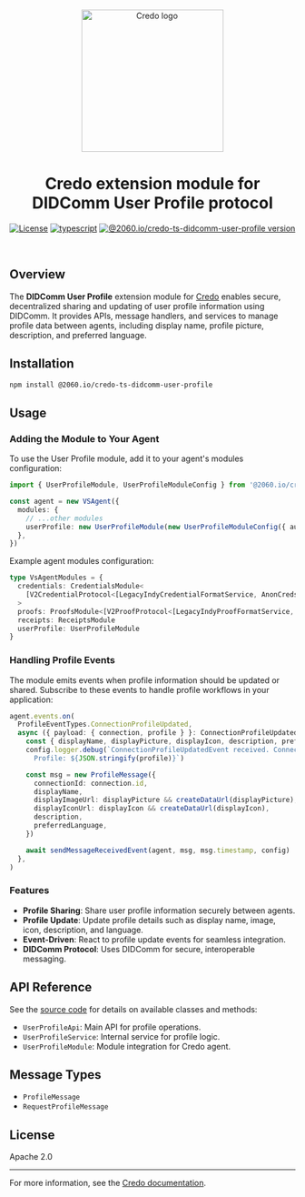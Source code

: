 <p align="center">
  <br />
  <img
    alt="Credo logo"
    src="https://github.com/openwallet-foundation/credo-ts/blob/c7886cb8377ceb8ee4efe8d264211e561a75072d/images/credo-logo.png"
    height="250px"
  />
</p>
<h1 align="center"><b>Credo extension module for DIDComm User Profile protocol</b></h1>
<p align="center">
  <a
    href="https://raw.githubusercontent.com/openwallet-foundation/credo-ts-ext/main/LICENSE"
    ><img
      alt="License"
      src="https://img.shields.io/badge/License-Apache%202.0-blue.svg"
  /></a>
  <a href="https://www.typescriptlang.org/"
    ><img
      alt="typescript"
      src="https://img.shields.io/badge/%3C%2F%3E-TypeScript-%230074c1.svg"
  /></a>
    <a href="https://www.npmjs.com/package/@2060.io/credo-ts-didcomm-user-profile"
    ><img
      alt="@2060.io/credo-ts-didcomm-user-profile version"
      src="https://img.shields.io/npm/v/@2060.io/credo-ts-didcomm-user-profile"
  /></a>

</p>
<br />

## Overview

The **DIDComm User Profile** extension module for [Credo](https://github.com/openwallet-foundation/credo-ts.git) enables secure, decentralized sharing and updating of user profile information using DIDComm. It provides APIs, message handlers, and services to manage profile data between agents, including display name, profile picture, description, and preferred language.

## Installation

```bash
npm install @2060.io/credo-ts-didcomm-user-profile
```

## Usage

### Adding the Module to Your Agent

To use the User Profile module, add it to your agent's modules configuration:

```typescript
import { UserProfileModule, UserProfileModuleConfig } from '@2060.io/credo-ts-didcomm-user-profile'

const agent = new VSAgent({
  modules: {
    // ...other modules
    userProfile: new UserProfileModule(new UserProfileModuleConfig({ autoSendProfile: false })),
  },
})
```

Example agent modules configuration:

```typescript
type VsAgentModules = {
  credentials: CredentialsModule<
    [V2CredentialProtocol<[LegacyIndyCredentialFormatService, AnonCredsCredentialFormatService]>]
  >
  proofs: ProofsModule<[V2ProofProtocol<[LegacyIndyProofFormatService, AnonCredsProofFormatService]>]>
  receipts: ReceiptsModule
  userProfile: UserProfileModule
}
```

### Handling Profile Events

The module emits events when profile information should be updated or shared. Subscribe to these events to handle profile workflows in your application:

```typescript
agent.events.on(
  ProfileEventTypes.ConnectionProfileUpdated,
  async ({ payload: { connection, profile } }: ConnectionProfileUpdatedEvent) => {
    const { displayName, displayPicture, displayIcon, description, preferredLanguage } = profile
    config.logger.debug(`ConnectionProfileUpdatedEvent received. Connection id: ${connection.id} 
      Profile: ${JSON.stringify(profile)}`)

    const msg = new ProfileMessage({
      connectionId: connection.id,
      displayName,
      displayImageUrl: displayPicture && createDataUrl(displayPicture),
      displayIconUrl: displayIcon && createDataUrl(displayIcon),
      description,
      preferredLanguage,
    })

    await sendMessageReceivedEvent(agent, msg, msg.timestamp, config)
  },
)
```

### Features

- **Profile Sharing**: Share user profile information securely between agents.
- **Profile Update**: Update profile details such as display name, image, icon, description, and language.
- **Event-Driven**: React to profile update events for seamless integration.
- **DIDComm Protocol**: Uses DIDComm for secure, interoperable messaging.

## API Reference

See the [source code](./src/) for details on available classes and methods:

- `UserProfileApi`: Main API for profile operations.
- `UserProfileService`: Internal service for profile logic.
- `UserProfileModule`: Module integration for Credo agent.

## Message Types

- `ProfileMessage`
- `RequestProfileMessage`

## License

Apache 2.0

---

For more information, see the [Credo documentation](https://github.com/openwallet-foundation/credo-ts.git).
